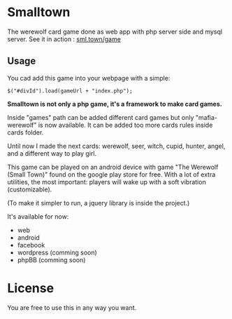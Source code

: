 # Smalltown

The werewolf card game done as web app with php server side and mysql server.
See it in action : [sml.town/game](http://sml.town/game)

## Usage

You cad add this game into your webpage with a simple: 

```$("#divId").load(gameUrl + "index.php");```

**Smalltown is not only a php game, it's a framework to make card games.**

Inside "games" path can be added different card games but only "mafia-werewolf" is now available. It can be added too more cards rules inside cards folder.

Until now I made the next cards: werewolf, seer, witch, cupid, hunter, angel, and a different way to play girl.

This game can be played on an android device with game "The Werewolf (Small Town)" found on the google play store for free.
With a lot of extra utilities, the most important: players will wake up with a soft vibration (customizable).

(To make it simpler to run, a jquery library is inside the project.)

It's available for now:

* web
* android
* facebook
* wordpress (comming soon)
* phpBB (comming soon)

# License

You are free to use this in any way you want.
